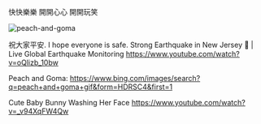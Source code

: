 快快樂樂 開開心心 開開玩笑

![peach-and-goma](https://github.com/ewdlop/ewdlop/assets/25368970/3afe1ba9-56b9-4efe-a48e-331f47c101c9)


祝大家平安. I hope everyone is safe.
Strong Earthquake in New Jersey 🚨 | Live Global Earthquake Monitoring
https://www.youtube.com/watch?v=oQlizb_10bw

Peach and Goma:
https://www.bing.com/images/search?q=peach+and+goma+gif&form=HDRSC4&first=1

Cute Baby Bunny Washing Her Face
https://www.youtube.com/watch?v=_v94XqFW4Qw
